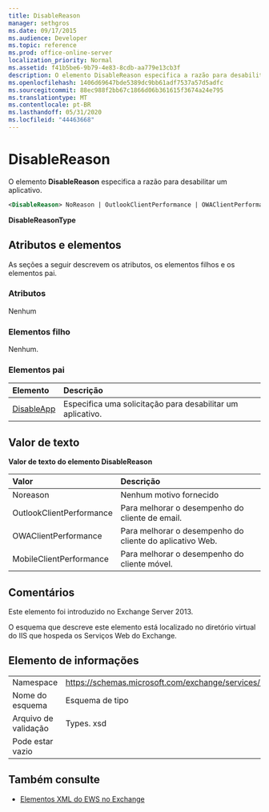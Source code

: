 ```yaml
---
title: DisableReason
manager: sethgros
ms.date: 09/17/2015
ms.audience: Developer
ms.topic: reference
ms.prod: office-online-server
localization_priority: Normal
ms.assetid: f41b5be6-9b79-4e83-8cdb-aa779e13cb3f
description: O elemento DisableReason especifica a razão para desabilitar um aplicativo.
ms.openlocfilehash: 1406d69647bde5389dc9bb61adf7537a57d5adfc
ms.sourcegitcommit: 88ec988f2bb67c1866d06b361615f3674a24e795
ms.translationtype: MT
ms.contentlocale: pt-BR
ms.lasthandoff: 05/31/2020
ms.locfileid: "44463668"
---
```

# <a name="disablereason"></a>DisableReason

O elemento **DisableReason** especifica a razão para desabilitar um aplicativo. 
  
```XML
<DisableReason> NoReason | OutlookClientPerformance | OWAClientPerformance | MobileClientPerformance </DisableReason>
```

 **DisableReasonType**
## <a name="attributes-and-elements"></a>Atributos e elementos

As seções a seguir descrevem os atributos, os elementos filhos e os elementos pai.
  
### <a name="attributes"></a>Atributos

Nenhum
  
### <a name="child-elements"></a>Elementos filho

Nenhum.
  
### <a name="parent-elements"></a>Elementos pai

|**Elemento**|**Descrição**|
|:-----|:-----|
|[DisableApp](disableapp.md) <br/> |Especifica uma solicitação para desabilitar um aplicativo.  <br/> |
   
## <a name="text-value"></a>Valor de texto

**Valor de texto do elemento DisableReason**

|**Valor**|**Descrição**|
|:-----|:-----|
|Noreason  <br/> |Nenhum motivo fornecido  <br/> |
|OutlookClientPerformance  <br/> |Para melhorar o desempenho do cliente de email.  <br/> |
|OWAClientPerformance  <br/> |Para melhorar o desempenho do cliente do aplicativo Web.  <br/> |
|MobileClientPerformance  <br/> |Para melhorar o desempenho do cliente móvel.  <br/> |
   
## <a name="remarks"></a>Comentários

Este elemento foi introduzido no Exchange Server 2013.
  
O esquema que descreve este elemento está localizado no diretório virtual do IIS que hospeda os Serviços Web do Exchange.
  
## <a name="element-information"></a>Elemento de informações

|||
|:-----|:-----|
|Namespace  <br/> |https://schemas.microsoft.com/exchange/services/2006/types  <br/> |
|Nome do esquema  <br/> |Esquema de tipo  <br/> |
|Arquivo de validação  <br/> |Types. xsd  <br/> |
|Pode estar vazio  <br/> ||
   
## <a name="see-also"></a>Também consulte

- [Elementos XML do EWS no Exchange](ews-xml-elements-in-exchange.md)

